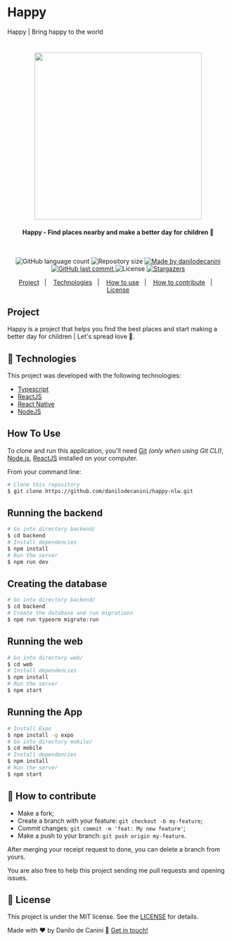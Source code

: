 # Happy

Happy | Bring happy to the world

<h1 align="center">
    <img alt="" title="#Happy" src="https://user-images.githubusercontent.com/6164326/95853898-7eae3400-0d2c-11eb-946a-e81293943392.png" width="380px" />
</h1>

<h4 align="center"> 
	Happy - Find places nearby and make a better day for children 💜
</h4>
<br/>
<p align="center">
  <img alt="GitHub language count" src="https://img.shields.io/github/languages/count/danilodecanini/happy-nlw?color=%2304D361">

  <img alt="Repository size" src="https://img.shields.io/github/repo-size/danilodecanini/happy-nlw">
	
  <a href="https://www.linkedin.com/in/danilodecanini/">
    <img alt="Made by danilodecanini" src="https://img.shields.io/badge/made%20by-danilodecanini-%2304D361">
  </a>

  <a href="https://github.com/danilodecanini/happy-nlw/commits/master">
    <img alt="GitHub last commit" src="https://img.shields.io/github/last-commit/danilodecanini/happy-nlw">
  </a>

  <img alt="License" src="https://img.shields.io/badge/license-MIT-brightgreen">
   <a href="https://github.com/danilodecanini/happy-nlw/stargazers">
    <img alt="Stargazers" src="https://img.shields.io/github/stars/danilodecanini/happy-nlw?style=social">
  </a>
</p>

<p align="center">
  <a href="#project">Project</a>&nbsp;&nbsp;&nbsp;|&nbsp;&nbsp;&nbsp;
  <a href="#rocket-Technologies">Technologies</a>&nbsp;&nbsp;&nbsp;|&nbsp;&nbsp;&nbsp;
  <a href="#how-to-use">How to use</a>&nbsp;&nbsp;&nbsp;|&nbsp;&nbsp;&nbsp;
  <a href="#-how-to-contribute">How to contribute</a>&nbsp;&nbsp;&nbsp;|&nbsp;&nbsp;&nbsp;
  <a href="#memo-license">License</a>
</p>

## Project

Happy is a project that helps you find the best places and start making a better day for children | Let's spread love 💜.

## :rocket: Technologies

This project was developed with the following technologies:

- [Typescript][typescript]
- [ReactJS][react]
- [React Native][react-native]
- [NodeJS][node]

## How To Use

To clone and run this application, you'll need [Git](https://git-scm.com) _(only when using Git CLI)_, [Node.js](https://nodejs.org/), [ReactJS](https://reactjs.org/) installed on your computer.

From your command line:

```bash
# Clone this repository
$ git clone https://github.com/danilodecanini/happy-nlw.git
```

## Running the backend

```bash
# Go into directory backend/
$ cd backend
# Install dependencies
$ npm install
# Run the server
$ npm run dev
```

## Creating the database

```bash
# Go into directory backend/
$ cd backend
# Create the database and run migrations
$ npm run typeorm migrate:run
```

## Running the web

```bash
# Go into directory web/
$ cd web
# Install dependencies
$ npm install
# Run the server
$ npm start
```

## Running the App

```bash
# Install Expo
$ npm install -g expo
# Go into directory mobile/
$ cd mobile
# Install dependencies
$ npm install
# Run the server
$ npm start
```

## 🤔 How to contribute

- Make a fork;
- Create a branch with your feature: `git checkout -b my-feature`;
- Commit changes: `git commit -m 'feat: My new feature'`;
- Make a push to your branch: `git push origin my-feature`.

After merging your receipt request to done, you can delete a branch from yours.

You are also free to help this project sending me pull requests and opening issues.

## :memo: License

This project is under the MIT license. See the [LICENSE](https://github.com/danilodecanini/happy-nlw/blob/main/LICENSE) for details.

Made with ♥ by Danilo de Canini :wave: [Get in touch!](https://www.linkedin.com/in/danilodecanini/)

[typescript]: https://www.typescriptlang.org/
[react]: https://reactjs.org/
[react-native]: https://reactnative.dev/
[node]: https://nodejs.org/

